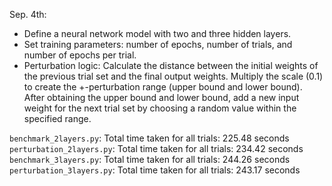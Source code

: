 Sep. 4th:

- Define a neural network model with two and three hidden layers.
- Set training parameters: number of epochs, number of trials, and number of epochs per trial.
- Perturbation logic: Calculate the distance between the initial weights of the previous trial set and the final output weights. Multiply the scale (0.1) to create the +-perturbation range (upper bound and lower bound). After obtaining the upper bound and lower bound, add a new input weight for the next trial set by choosing a random value within the specified range.


`benchmark_2layers.py`: Total time taken for all trials: 225.48 seconds 
`perturbation_2layers.py`: Total time taken for all trials: 234.42 seconds
`benchmark_3layers.py`: Total time taken for all trials: 244.26 seconds 
`perturbation_3layers.py`: Total time taken for all trials: 243.17 seconds   